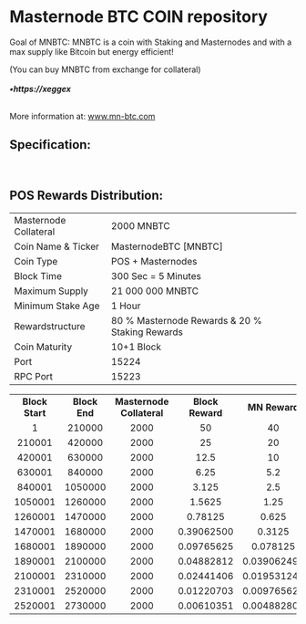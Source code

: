<h1>Masternode BTC COIN repository</h1>
<p>  Goal of MNBTC: 
MNBTC is a coin with Staking and Masternodes and with a max supply like Bitcoin but energy efficient! <p>
<p>

(You can buy MNBTC from exchange for collateral) <br>
<br> ***•https://xeggex*** <br>


<br> More information at: www.mn-btc.com <br>

<h2><strong>Specification:</strong></h2>
<table>
<tbody>
<tr>
<td>Masternode Collateral</td>
<td>2000 MNBTC</td>
</tr>
<tr>
<td>Coin Name & Ticker</td>
<td>MasternodeBTC [MNBTC]</td>
</tr>
<tr>
<td>Coin Type</td>
<td>POS + Masternodes</td>
</tr>
<tr>
<td>Block Time</td>
<td>300 Sec  = 5 Minutes</td>
</tr>
<tr>
<td>Maximum Supply</td>
<td>21 000 000 MNBTC</td>
</tr>
<tr>
<td>Minimum Stake Age</td>
<td>1 Hour</td>
</tr>
<tr>
<td>Rewardstructure</td>
<td>80 % Masternode Rewards & 20 % Staking Rewards</td>
</tr>
<tr>
<td>Coin Maturity</td>
<td>10+1 Block</td>
</tr>
<tr>
<td>Port</td>
<td>15224</td>
</tr>
<tr>
<td>RPC Port</td>
<td>15223</td>
</tr>
  
  
<br>
<h2><strong>POS Rewards Distribution:</strong></h2>
<table border="0" width="600" cellspacing="2" cellpadding="2"><colgroup><col width="26" /><col width="106" /><col width="98" /><col width="126" /><col width="130" /><col width="118" /></colgroup>
<tbody>
<tr>
<td class="xl65" style="width: 120px; text-align: center;"><strong>Block Start</strong></td>
<td class="xl65" style="width: 120px; text-align: center;"><strong>Block End</strong></td>
<td class="xl65" style="width: 180px; text-align: center;"><strong>Masternode Collateral</strong></td>
<td class="xl65" style="width: 120px; text-align: center;"><strong>Block Reward</strong></td>
<td class="xl65" style="width: 120px; text-align: center;"><strong>MN Reward</strong></td>
<td class="xl66" style="width: 120px; text-align: center;"><strong>POS Reward</strong></td>
</tr>
<tr>
<td class="xl65" style="width: 120px; text-align: center;">1</td>
<td class="xl65" style="width: 120px; text-align: center;">210000</td>
<td class="xl65" style="width: 180px; text-align: center;">2000</td>
<td class="xl65" style="width: 120px; text-align: center;">50</td>
<td class="xl65" style="width: 120px; text-align: center;">40</td>
<td class="xl66" style="width: 120px; text-align: center;">10</td>
</tr>
<tr>
<td class="xl65" style="width: 120px; text-align: center;">210001</td>
<td class="xl65" style="width: 120px; text-align: center;">420000</td>
<td class="xl65" style="width: 180px; text-align: center;">2000</td>
<td class="xl65" style="width: 120px; text-align: center;">25</td>
<td class="xl65" style="width: 120px; text-align: center;">20</td>
<td class="xl66" style="width: 120px; text-align: center;">5</td>
</tr>
<tr>
<td class="xl65" style="width: 120px; text-align: center;">420001</td>
<td class="xl65" style="width: 120px; text-align: center;">630000</td>
<td class="xl65" style="width: 180px; text-align: center;">2000</td>
<td class="xl65" style="width: 120px; text-align: center;">12.5</td>
<td class="xl65" style="width: 120px; text-align: center;">10</td>
<td class="xl65" style="width: 120px; text-align: center;">2.5</td>
</tr>
<tr>
<td class="xl65" style="width: 120px; text-align: center;">630001</td>
<td class="xl65" style="width: 120px; text-align: center;">840000</td>
<td class="xl65" style="width: 180px; text-align: center;">2000</td>
<td class="xl65" style="width: 120px; text-align: center;">6.25</td>
<td class="xl65" style="width: 120px; text-align: center;">5.2</td>
<td class="xl66" style="width: 120px; text-align: center;">1.25</td>
</tr>
<tr>
<td class="xl65" style="width: 120px; text-align: center;">840001</td>
<td class="xl65" style="width: 120px; text-align: center;">1050000</td>
<td class="xl65" style="width: 180px; text-align: center;">2000</td>
<td class="xl65" style="width: 120px; text-align: center;">3.125</td>
<td class="xl65" style="width: 120px; text-align: center;">2.5</td>
<td class="xl66" style="width: 120px; text-align: center;">0.625</td>
</tr>
<tr>
<td class="xl65" style="width: 120px; text-align: center;">1050001</td>
<td class="xl65" style="width: 120px; text-align: center;">1260000</td>
<td class="xl65" style="width: 180px; text-align: center;">2000</td>
<td class="xl65" style="width: 120px; text-align: center;">1.5625</td>
<td class="xl65" style="width: 120px; text-align: center;">1.25</td>
<td class="xl66" style="width: 120px; text-align: center;">0.3125</td>
</tr>
<tr>
<td class="xl65" style="width: 120px; text-align: center;">1260001</td>
<td class="xl65" style="width: 120px; text-align: center;">1470000</td>
<td class="xl65" style="width: 180px; text-align: center;">2000</td>
<td class="xl65" style="width: 120px; text-align: center;">0.78125</td>
<td class="xl65" style="width: 120px; text-align: center;">0.625</td>
<td class="xl66" style="width: 120px; text-align: center;">0.15625</td>
</tr>
<tr>
<td class="xl65" style="width: 120px; text-align: center;">1470001</td>
<td class="xl65" style="width: 120px; text-align: center;">1680000</td>
<td class="xl65" style="width: 180px; text-align: center;">2000</td>
<td class="xl65" style="width: 120px; text-align: center;">0.39062500</td>
<td class="xl65" style="width: 120px; text-align: center;">0.3125</td>
<td class="xl66" style="width: 120px; text-align: center;">0.078125</td>
</tr>
<tr>
<td class="xl65" style="width: 120px; text-align: center;">1680001</td>
<td class="xl65" style="width: 120px; text-align: center;">1890000</td>
<td class="xl65" style="width: 180px; text-align: center;">2000</td>
<td class="xl65" style="width: 120px; text-align: center;">0.09765625</td>
<td class="xl65" style="width: 120px; text-align: center;">0.078125</td>
<td class="xl66" style="width: 120px; text-align: center;">0.01953125</td>
</tr>
<tr>
<td class="xl65" style="width: 120px; text-align: center;">1890001</td>
<td class="xl65" style="width: 120px; text-align: center;">2100000</td>
<td class="xl65" style="width: 180px; text-align: center;">2000</td>
<td class="xl65" style="width: 120px; text-align: center;">0.04882812</td>
<td class="xl65" style="width: 120px; text-align: center;">0.039062496</td>
<td class="xl66" style="width: 120px; text-align: center;">0.009765624</td>
</tr>
<tr>
<td class="xl65" style="width: 120px; text-align: center;">2100001</td>
<td class="xl65" style="width: 120px; text-align: center;">2310000</td>
<td class="xl65" style="width: 180px; text-align: center;">2000</td>
<td class="xl65" style="width: 120px; text-align: center;">0.02441406</td>
<td class="xl65" style="width: 120px; text-align: center;">0.019531248</td>
<td class="xl66" style="width: 120px; text-align: center;">0.004882812</td>
</tr>
<tr>
<td class="xl65" style="width: 120px; text-align: center;">2310001</td>
<td class="xl65" style="width: 120px; text-align: center;">2520000</td>
<td class="xl65" style="width: 180px; text-align: center;">2000</td>
<td class="xl65" style="width: 120px; text-align: center;">0.01220703</td>
<td class="xl65" style="width: 120px; text-align: center;">0.009765624</td>
<td class="xl66" style="width: 120px; text-align: center;">0.002441406</td>
</tr>
<tr>
<td class="xl65" style="width: 120px; text-align: center;">2520001</td>
<td class="xl65" style="width: 120px; text-align: center;">2730000</td>
<td class="xl65" style="width: 180px; text-align: center;">2000</td>
<td class="xl65" style="width: 120px; text-align: center;">0.00610351</td>
<td class="xl65" style="width: 120px; text-align: center;">0.004882808</td>
<td class="xl66" style="width: 120px; text-align: center;">0.001220702</td>
</tr>
